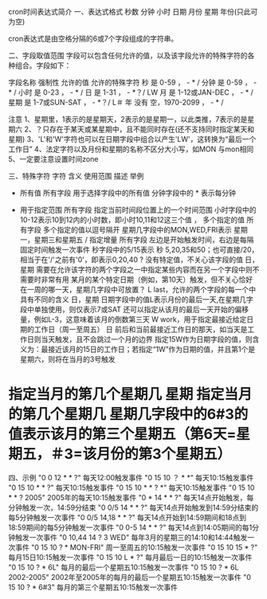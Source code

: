 cron时间表达式简介
一、表达式格式 
秒数 分钟 小时 日期 月份 星期 年份(只此可为空)

cron表达式是由空格分隔的6或7个字段组成的字符串。

二、字段取值范围
字段可以包含任何允许的值，以及该字段允许的特殊字符的各种组合。字段如下：

字段名称	强制性	允许的值	允许的特殊字符
秒	是	0-59	， - * /
分钟	是	0-59	， - * /
小时	是	0-23	， - * /
日	是	1-31	， - *？/ LW
月	是	1-12或JAN-DEC	， - * /
星期	是	1-7或SUN-SAT	， - *？/ L＃
年	没有	空，1970-2099	， - * /




注意
1、星期里，1表示的是星期天，2表示的是星期一，以此类推，7表示的是星期六
2、？只存在于某天或某星期中，且不能同时存在(还不支持同时指定某天和星期)
3、'L'和'W'字符也可以在日期字段中组合以产生'LW'，这转换为“最后一个工作日”
4、法定字符以及月份和星期的名称不区分大小写，如MON 与mon相同
5、一定要注意设置时间zone

三、特殊字符
字符	含义	使用范围	描述	举例
*	所有值	所有字段	用于选择字段中的所有值	分钟字段中的 * 表示每分钟
-	用于指定范围	所有字段	指定当前时间段位置上的一个时间范围	小时字段中的10-12表示10到12内的小时数，即小时10,11和12这三个值
     ，	多个指定的值	所有字段	多个指定的值以逗号隔开	星期几字段中的MON,WED,FRI表示 星期一，星期三和星期五
     /	指定增量	所有字段	左边是开始触发时间，右边是每隔固定时间触发一次事件	秒字段中的5/15表示 秒 5,20,35和50；也可直接/20，相当于在'/'之前有'0'，即表示0,20,40
     ?	没有特定值，不关心该字段的值	日，星期	需要在允许该字符的两个字段之一中指定某些内容而在另一个字段中则不需要时非常有用	某月的某个特定日期（例如，第10天）触发，但不关心恰好在一周的哪一天，星期几字段中可放置？
     L	last，允许的两个字段的每一个中具有不同的含义	日，星期	日期字段中的值L表示月份的最后一天,在星期几字段中单独使用，则仅表示7或SAT	还可以指定从该月的最后一天开始的偏移量，例如L-3，这意味着该月的倒数第三天
     W	work，用于指定最接近给定日期的工作日（周一至周五）	日	前后和当前最接近工作日的那天，如当天是工作日则当天触发，且不会跳过一个月的边界	指定15W作为日期字段的值，则含义为：最接近该月的15日的工作日；若指定“1W”作为日期的值，并且第1个是星期六，则将在当月的3号触发
#	指定当月的第几个星期几	星期	指定当月的第几个星期几	星期几字段中的6#3的值表示该月的第三个星期五（第6天=星期五，＃3=该月份的第3个星期五）
四、示例
"0 0 12 * * ?" 每天12:00触发事件
"0 15 10 ？ * *" 每天10:15触发事件
"0 15 10 * * ?" 每天10:15触发事件
"0 15 10 * * ? *" 每天10:15触发事件
"0 15 10 * * ? 2005" 2005年的每天10:15触发事件
"0 * 14 * * ?" 每天14点开始触发，每分钟触发一次，14:59分结束
"0 0/5 14 * * ?" 每天14点开始触发到14:59分结束的每5分钟触发一次事件
"0 0/5 14,18 * * ?" 每天14点开始到14:59期间和18点到18:59期间的每5分钟触发一次事件
"0 0-5 14 * * ?" 每天14点到14:05期间的每1分钟触发一次事件
"0 10,44 14 ? 3 WED" 每年3月的星期三的14:10和14:44触发一次事件
"0 15 10 ? * MON-FRI" 周一至周五的10:15触发一次事件
"0 15 10 15 * ?" 每月15日10:15触发一次事件
"0 15 10 L * ?" 每月最后一日的10:15触发一次事件
"0 15 10 ? * 6L" 每月的最后一个星期五10:15触发一次事件
"0 15 10 ? * 6L 2002-2005" 2002年至2005年的每月的最后一个星期五10:15触发一次事件
"0 15 10 ? * 6#3" 每月的第三个星期五10:15触发一次事件